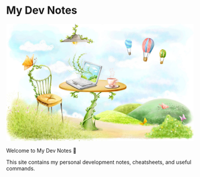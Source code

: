 # My Dev Notes

![Home Image](images/home.jpg)

Welcome to My Dev Notes 👋

This site contains my personal development notes, cheatsheets, and useful commands.
